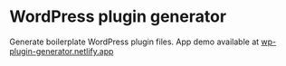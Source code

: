 # WordPress plugin generator

Generate boilerplate WordPress plugin files. App demo available at [wp-plugin-generator.netlify.app](https://wp-plugin-generator.netlify.app/)
